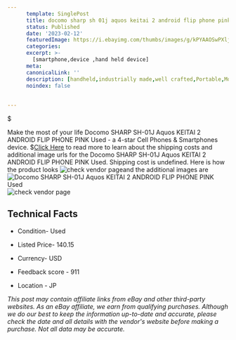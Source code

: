 ```yaml
---
      template: SinglePost
      title: docomo sharp sh 01j aquos keitai 2 android flip phone pink used
      status: Published
      date: '2023-02-12'
      featuredImage: https://i.ebayimg.com/thumbs/images/g/kPYAAOSwPXljQ506/s-l225.jpg
      categories: 
      excerpt: >-
        [smartphone,device ,hand held device]
      meta:
      canonicalLink: ''
      description: [handheld,industrially made,well crafted,Portable,Mobile,Compact,Convenient,Lightweight,Maneuverable,Man-portable,Miniature,Carriable,Hand-held,Light,Holdable,Transportable,Mobile device,Pocket-sized,On-the-go,Wireless,Cordless,Compact size,Convenient size, smartphone,device ,hand held device]
      noindex: false
      
        
---
```

$

Make the most of your life Docomo SHARP SH-01J Aquos KEITAI 2 ANDROID FLIP PHONE PINK Used - a 4-star Cell Phones & Smartphones device.
$[Click Here](https://www.ebay.com/itm/385161976793?hash=item59ad715bd9%3Ag%3AkPYAAOSwPXljQ506&mkevt=1&mkcid=1&mkrid=711-53200-19255-0&campid=%253CePNCampaignId%253E&customid=%253CreferenceId%253E&toolid=10049) to read more to learn about the shipping costs and additional image urls for the Docomo SHARP SH-01J Aquos KEITAI 2 ANDROID FLIP PHONE PINK Used. Shipping cost is undefined. Here is how the product looks ![check vendor page](https://i.ebayimg.com/thumbs/images/g/kPYAAOSwPXljQ506/s-l225.jpg)and the additional images are![Docomo SHARP SH-01J Aquos KEITAI 2 ANDROID FLIP PHONE PINK Used](https://i.ebayimg.com/images/g/kPYAAOSwPXljQ506/s-l500.jpg)![check vendor page](https://origin-galleryplus.ebayimg.com/ws/web/385161976793_2_0_1/225x225.jpg,https://origin-galleryplus.ebayimg.com/ws/web/385161976793_3_0_1/225x225.jpg)



 ## Technical Facts 



     
      

 - Condition- Used 


      

 - Listed Price- 140.15 


      

 - Currency- USD 


      

 - Feedback score - 911 


      

 - Location - JP 


      
      

 *_This post may contain affiliate links from eBay and other third-party websites. As an eBay affiliate, we earn from qualifying purchases. Although we do our best to keep the information up-to-date and accurate, please check the date and all details with the vendor's website before making a purchase. Not all data may be accurate._*






